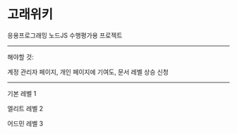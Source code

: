 
# 고래위키

응용프로그래밍 노드JS 수행평가용 프로젝트

- - -

해야할 것:

계정 관리자 페이지, 개인 페이지에 기여도, 문서 레벨 상승 신청

- - -

기본 레벨 1

엘리트 레벨 2

어드민 레벨 3
